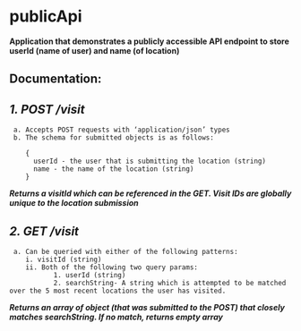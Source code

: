 # publicApi

**Application that demonstrates a publicly accessible API endpoint to store userId (name of user) and name (of location)**

## Documentation: ##

 ## ***1. POST /visit***
     a. Accepts POST requests with ‘application/json’ types
     b. The schema for submitted objects is as follows: 
     
        {
          userId - the user that is submitting the location (string)
          name - the name of the location (string)  
        }
    
  ***Returns a visitId which can be referenced in the GET. Visit IDs are globally unique to the location submission***
  
 ## ***2. GET /visit***
     a. Can be queried with either of the following patterns:
        i. visitId (string)
        ii. Both of the following two query params: 
               1. userId (string)
               2. searchString- A string which is attempted to be matched over the 5 most recent locations the user has visited.
   
   ***Returns an array of object (that was submitted to the POST) that closely matches searchString. If no match, returns empty array***

